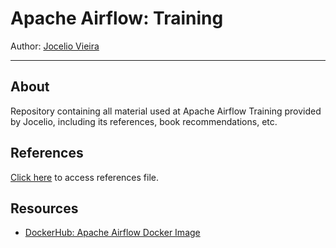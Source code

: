 # Apache Airflow: Training

Author: [Jocelio Vieira](https://github.com/joceliovieira)

---

## About

Repository containing all material used at Apache Airflow Training provided by Jocelio, including its references, book recommendations, etc.

## References

[Click here](/refs.md) to access references file.

## Resources

- [DockerHub: Apache Airflow Docker Image](https://hub.docker.com/r/apache/airflow)
